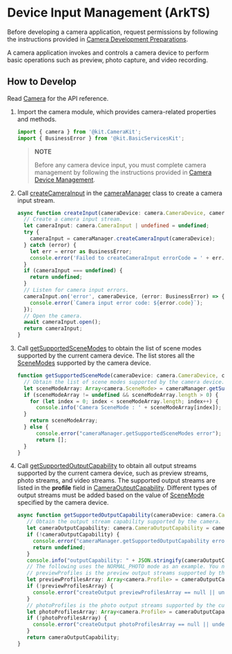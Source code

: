 # Device Input Management (ArkTS)

Before developing a camera application, request permissions by following the instructions provided in [Camera Development Preparations](camera-preparation.md).

A camera application invokes and controls a camera device to perform basic operations such as preview, photo capture, and video recording.

## How to Develop

Read [Camera](../../reference/apis-camera-kit/js-apis-camera.md) for the API reference.

1. Import the camera module, which provides camera-related properties and methods.

   ```ts
   import { camera } from '@kit.CameraKit';
   import { BusinessError } from '@kit.BasicServicesKit';
   ```

   > **NOTE**
   >
   > Before any camera device input, you must complete camera management by following the instructions provided in [Camera Device Management](camera-device-management.md).

2. Call [createCameraInput](../../reference/apis-camera-kit/js-apis-camera.md#createcamerainput) in the [cameraManager](../../reference/apis-camera-kit/js-apis-camera.md#cameramanager) class to create a camera input stream.

   ```ts
   async function createInput(cameraDevice: camera.CameraDevice, cameraManager: camera.CameraManager): Promise<camera.CameraInput | undefined> {
     // Create a camera input stream.
     let cameraInput: camera.CameraInput | undefined = undefined;
     try {
       cameraInput = cameraManager.createCameraInput(cameraDevice);
     } catch (error) {
       let err = error as BusinessError;
       console.error('Failed to createCameraInput errorCode = ' + err.code);
     }
     if (cameraInput === undefined) {
       return undefined;
     }
     // Listen for camera input errors.
     cameraInput.on('error', cameraDevice, (error: BusinessError) => {
       console.error(`Camera input error code: ${error.code}`);
     });
     // Open the camera.
     await cameraInput.open();
     return cameraInput;
   }
   ```

3. Call [getSupportedSceneModes](../../reference/apis-camera-kit/js-apis-camera.md#getsupportedscenemodes11) to obtain the list of scene modes supported by the current camera device. The list stores all the [SceneModes](../../reference/apis-camera-kit/js-apis-camera.md#scenemode11) supported by the camera device.

    ```ts
    function getSupportedSceneMode(cameraDevice: camera.CameraDevice, cameraManager: camera.CameraManager): Array<camera.SceneMode> {
      // Obtain the list of scene modes supported by the camera device.
      let sceneModeArray: Array<camera.SceneMode> = cameraManager.getSupportedSceneModes(cameraDevice);
      if (sceneModeArray != undefined && sceneModeArray.length > 0) {
        for (let index = 0; index < sceneModeArray.length; index++) {
          console.info('Camera SceneMode : ' + sceneModeArray[index]);  
      }
        return sceneModeArray;
      } else {
          console.error("cameraManager.getSupportedSceneModes error");
          return [];
      }
    }
    ```

4. Call [getSupportedOutputCapability](../../reference/apis-camera-kit/js-apis-camera.md#getsupportedoutputcapability11) to obtain all output streams supported by the current camera device, such as preview streams, photo streams, and video streams. The supported output streams are listed in the **profile** field in [CameraOutputCapability](../../reference/apis-camera-kit/js-apis-camera.md#cameraoutputcapability). Different types of output streams must be added based on the value of [SceneMode](../../reference/apis-camera-kit/js-apis-camera.md#scenemode11) specified by the camera device.

   ```ts
   async function getSupportedOutputCapability(cameraDevice: camera.CameraDevice, cameraManager: camera.CameraManager, sceneMode: camera.SceneMode): Promise<camera.CameraOutputCapability | undefined> {
      // Obtain the output stream capability supported by the camera.
      let cameraOutputCapability: camera.CameraOutputCapability = cameraManager.getSupportedOutputCapability(cameraDevice, sceneMode);
      if (!cameraOutputCapability) {
        console.error("cameraManager.getSupportedOutputCapability error");
        return undefined;
      }
      console.info("outputCapability: " + JSON.stringify(cameraOutputCapability));
      // The following uses the NORMAL_PHOTO mode as an example. You need to add the preview stream and photo stream.
      // previewProfiles is the preview output streams supported by the current camera device.
      let previewProfilesArray: Array<camera.Profile> = cameraOutputCapability.previewProfiles;
      if (!previewProfilesArray) {
        console.error("createOutput previewProfilesArray == null || undefined");
      }
      // photoProfiles is the photo output streams supported by the current camera device.
      let photoProfilesArray: Array<camera.Profile> = cameraOutputCapability.photoProfiles;
      if (!photoProfilesArray) {
        console.error("createOutput photoProfilesArray == null || undefined");
      }
      return cameraOutputCapability;
   } 
   ```
